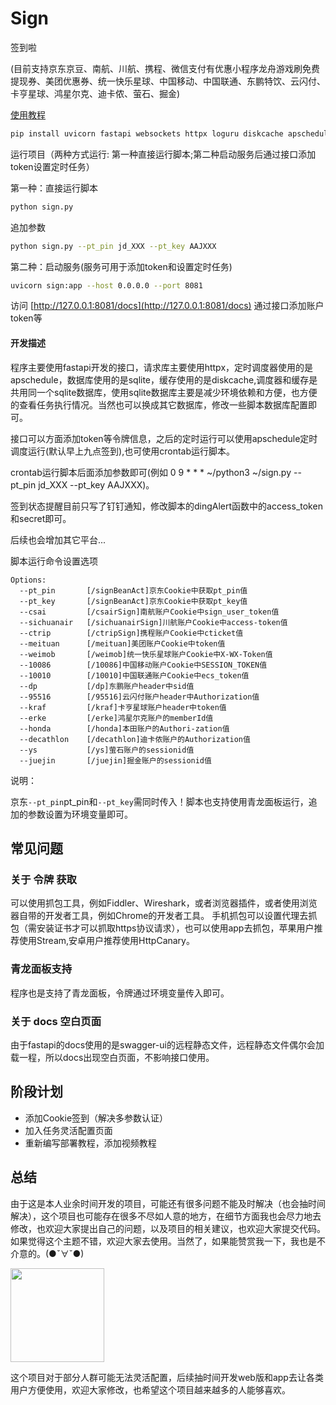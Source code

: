 # Sign
签到啦

(目前支持京东京豆、南航、川航、携程、微信支付有优惠小程序龙舟游戏刷免费提现券、美团优惠券、统一快乐星球、中国移动、中国联通、东鹏特饮、云闪付、卡亨星球、鸿星尔克、迪卡侬、萤石、掘金)

[使用教程](https://www.1itre.link/2024/02/21/%E6%AF%8F%E6%97%A5%E7%AD%BE%E5%88%B0/)

```bash
pip install uvicorn fastapi websockets httpx loguru diskcache apscheduler SQLAlchemy python-dateutil -i https://pypi.tuna.tsinghua.edu.cn/simple
```

运行项目（两种方式运行: 第一种直接运行脚本;第二种启动服务后通过接口添加token设置定时任务）

第一种：直接运行脚本

```bash
python sign.py
```

追加参数

```bash
python sign.py --pt_pin jd_XXX --pt_key AAJXXX
```

第二种：启动服务(服务可用于添加token和设置定时任务)

```bash
uvicorn sign:app --host 0.0.0.0 --port 8081
```

访问 [http://127.0.0.1:8081/docs](http://127.0.0.1:8081/docs) 通过接口添加账户token等

#### 开发描述
程序主要使用fastapi开发的接口，请求库主要使用httpx，定时调度器使用的是apschedule，数据库使用的是sqlite，缓存使用的是diskcache,调度器和缓存是共用同一个sqlite数据库，使用sqlite数据库主要是减少环境依赖和方便，也方便的查看任务执行情况。当然也可以换成其它数据库，修改一些脚本数据库配置即可。

接口可以方面添加token等令牌信息，之后的定时运行可以使用apschedule定时调度运行(默认早上九点签到),也可使用crontab运行脚本。

crontab运行脚本后面添加参数即可(例如 0 9 * * * ~/python3 ~/sign.py --pt_pin jd_XXX --pt_key AAJXXX)。

签到状态提醒目前只写了钉钉通知，修改脚本的dingAlert函数中的access_token和secret即可。

后续也会增加其它平台...

脚本运行命令设置选项  

```
Options:
  --pt_pin       [/signBeanAct]京东Cookie中获取pt_pin值
  --pt_key       [/signBeanAct]京东Cookie中获取pt_key值
  --csai         [/csairSign]南航账户Cookie中sign_user_token值
  --sichuanair   [/sichuanairSign]川航账户Cookie中access-token值
  --ctrip        [/ctripSign]携程账户Cookie中cticket值
  --meituan      [/meituan]美团账户Cookie中token值
  --weimob       [/weimob]统一快乐星球账户Cookie中X-WX-Token值
  --10086        [/10086]中国移动账户Cookie中SESSION_TOKEN值
  --10010        [/10010]中国联通账户Cookie中ecs_token值
  --dp           [/dp]东鹏账户header中sid值
  --95516        [/95516]云闪付账户header中Authorization值
  --kraf         [/kraf]卡亨星球账户header中token值
  --erke         [/erke]鸿星尔克账户的memberId值
  --honda        [/honda]本田账户的Authori-zation值
  --decathlon    [/decathlon]迪卡侬账户的Authorization值
  --ys           [/ys]萤石账户的sessionid值
  --juejin       [/juejin]掘金账户的sessionid值
```

说明：  

京东`--pt_pin`pt_pin和`--pt_key`需同时传入！脚本也支持使用青龙面板运行，追加的参数设置为环境变量即可。

## 常见问题

### 关于 令牌 获取
可以使用抓包工具，例如Fiddler、Wireshark，或者浏览器插件，或者使用浏览器自带的开发者工具，例如Chrome的开发者工具。
手机抓包可以设置代理去抓包（需安装证书才可以抓取https协议请求），也可以使用app去抓包，苹果用户推荐使用Stream,安卓用户推荐使用HttpCanary。

### 青龙面板支持
程序也是支持了青龙面板，令牌通过环境变量传入即可。

### 关于 docs 空白页面
由于fastapi的docs使用的是swagger-ui的远程静态文件，远程静态文件偶尔会加载一程，所以docs出现空白页面，不影响接口使用。


## 阶段计划
- 添加Cookie签到（解决多参数认证）
- 加入任务灵活配置页面
- 重新编写部署教程，添加视频教程


## 总结
由于这是本人业余时间开发的项目，可能还有很多问题不能及时解决（也会抽时间解决），这个项目也可能存在很多不尽如人意的地方，在细节方面我也会尽力地去修改，也欢迎大家提出自己的问题，以及项目的相关建议，也欢迎大家提交代码。如果觉得这个主题不错，欢迎大家去使用。当然了，如果能赞赏我一下，我也是不介意的。(●ˇ∀ˇ●)  

<img src=https://github.com/Litre-WU/Sign/blob/master/wechat.jpg width=150/>

这个项目对于部分人群可能无法灵活配置，后续抽时间开发web版和app去让各类用户方便使用，欢迎大家修改，也希望这个项目越来越多的人能够喜欢。  
